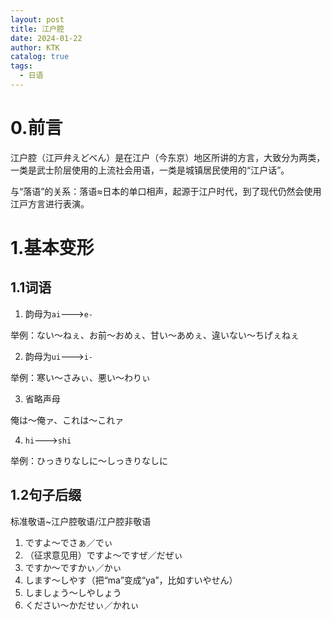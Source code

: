 ```yaml
---
layout: post
title: 江户腔
date: 2024-01-22
author: KTK
catalog: true
tags:
  - 日语
---
```

# 0.前言
江户腔（江戸弁えどべん）是在江户（今东京）地区所讲的方言，大致分为两类，一类是武士阶层使用的上流社会用语，一类是城镇居民使用的“江户话”。

与“落语”的关系：落语≈日本的单口相声，起源于江户时代，到了现代仍然会使用江戸方言进行表演。

# 1.基本变形
## 1.1词语
1. 韵母为`ai`--->`e-`

举例：ない～ねぇ、お前～おめぇ、甘い～あめぇ、違いない～ちげぇねぇ

2. 韵母为`ui`--->`i-`

举例：寒い～さみぃ、悪い～わりぃ

3. 省略声母

俺は～俺ァ、これは～これァ

4. `hi`--->`shi`

举例：ひっきりなしに～しっきりなしに

## 1.2句子后缀
标准敬语~江户腔敬语/江户腔非敬语
1. ですよ～でさぁ／でぃ
2. （征求意见用）ですよ～ですぜ／だぜぃ
3. ですか～ですかぃ／かぃ
4. します～しやす（把“ma”变成“ya”，比如すいやせん）
5. しましょう～しやしょう
6. ください～かだせぃ／かれぃ